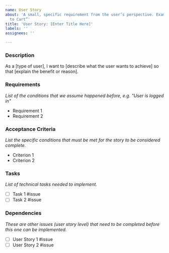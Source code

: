 ```yaml
---
name: User Story
about: 'A small, specific requirement from the user’s perspective. Example: “Add Item
  to Cart”'
title: 'User Story: [Enter Title Here]'
labels: ''
assignees: ''

---
```


### Description
As a [type of user], 
I want to [describe what the user wants to achieve] 
so that [explain the benefit or reason]. 

### Requirements
*List of the conditions that we assume happened before, e.g. "User is logged in"*
- Requirement 1
- Requirement 2

### Acceptance Criteria
*List the specific conditions that must be met for the story to be considered complete.*
- Criterion 1
- Criterion 2

### Tasks
*List of technical tasks needed to implement.*
- [ ] Task 1 #issue
- [ ] Task 2 #issue

### Dependencies
*These are other issues (user story level) that need to be completed before this one can be implemented.*
- [ ] User Story 1 #issue
- [ ] User Story 2 #issue
